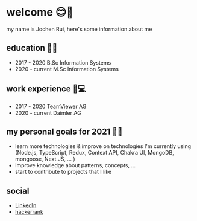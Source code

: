 # welcome 😊👋 #

my name is Jochen Rui, here's some information about me

## education 👨‍🎓 ##
+ 2017 - 2020     B.Sc Information Systems
+ 2020 - current  M.Sc Information Systems

## work experience 💼💻 ##
+ 2017 - 2020     TeamViewer AG
+ 2020 - current  Daimler AG

## my personal goals for 2021 🎉🤞 ##
+ learn more technologies & improve on technologies I'm currently using (Node.js, TypeScript, Redux, Context API, Chakra UI, MongoDB, mongoose, Next.JS, ... )
+ improve knowledge about patterns, concepts, ...
+ start to contribute to projects that I like

## social ##
+ <a href="https://www.linkedin.com/in/jochen-rui-114065149/">LinkedIn</a>
+ <a href="https://www.hackerrank.com/jochen_rui">hackerrank</a>
